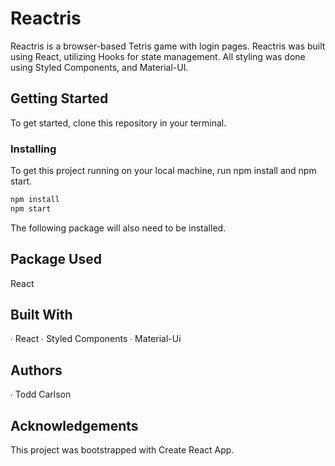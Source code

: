 # Reactris 

Reactris is a browser-based Tetris game with login pages. Reactris was built using React, utilizing Hooks for state management. All styling was done using Styled Components, and Material-UI.

## Getting Started 

To get started, clone this repository in your terminal.

### Installing 

To get this project running on your local machine, run npm install and npm start.

```bash
npm install
npm start
```

The following package will also need to be installed.

## Package Used

React

## Built With

∙ React 
∙ Styled Components
∙ Material-Ui 

## Authors 

∙ Todd Carlson

## Acknowledgements

This project was bootstrapped with Create React App.

